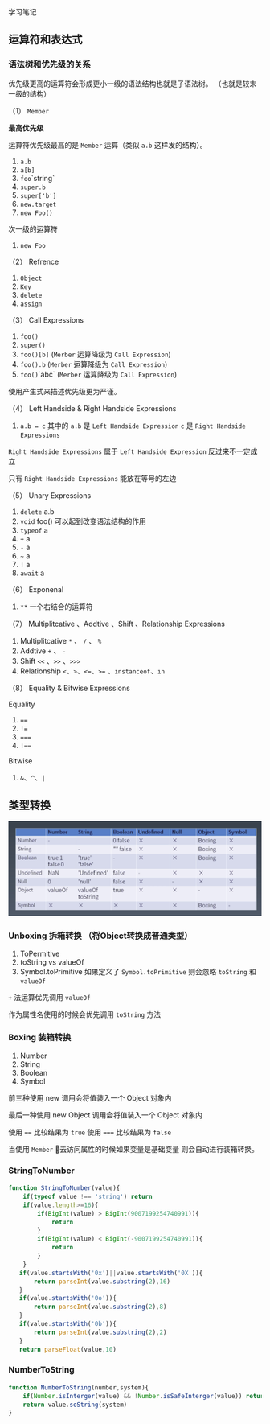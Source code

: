 学习笔记

## 运算符和表达式

### 语法树和优先级的关系

优先级更高的运算符会形成更小一级的语法结构也就是子语法树。 （也就是较末一级的结构）

（1） `Member`

__最高优先级__

运算符优先级最高的是 `Member` 运算（类似 `a.b` 这样发的结构）。

1. `a.b`
1. `a[b]`
1. `foo`\`string\`
1. `super.b`
1. `super['b']`
1. `new.target`
1. `new Foo()`


次一级的运算符

1. `new Foo`


（2） Refrence

1. `Object` 
1. `Key` 
1. `delete`
1. `assign`


（3） Call Expressions

1. `foo()`
1. `super()`
1. `foo()[b]` (`Merber` 运算降级为 `Call Expression`)
1. `foo().b` (`Merber` 运算降级为 `Call Expression`)
1. `foo()`\`abc\` (`Merber` 运算降级为 `Call Expression`)

使用产生式来描述优先级更为严谨。

（4） Left Handside & Right Handside Expressions

1. `a.b = c` 其中的 `a.b` 是 `Left Handside Expression` `c` 是 `Right Handside Expressions`

`Right Handside Expressions` 属于 `Left Handside Expression`  反过来不一定成立

只有 `Right Handside Expressions` 能放在等号的左边

（5） Unary Expressions

1. `delete` a.b
1. `void` foo() 可以起到改变语法结构的作用
1. `typeof` a
1. `+` a
1. `-` a
1. `~` a
1. `!` a
1. `await` a

（6） Exponenal

1. `**` 一个右结合的运算符

（7） Multiplitcative 、Addtive 、Shift 、Relationship Expressions

1. Multiplitcative `*` 、 `/` 、 `%`
1. Addtive `+` 、 `-`
1. Shift `<<` 、`>>` 、`>>>`
1. Relationship `<`、`>`、`<=`、`>=` 、`instanceof`、`in`

（8） Equality & Bitwise Expressions

Equality

1. `==`
1. `!=`
1. `===`
1. `!==`

Bitwise

1. `&`、`^`、`|`


## 类型转换

![类型转换](./type_conversion.png)


### Unboxing 拆箱转换 （将Object转换成普通类型）

1. ToPermitive
1. toString vs valueOf
1. Symbol.toPrimitive 如果定义了 `Symbol.toPrimitive` 则会忽略 `toString` 和 `valueOf`


`+` 法运算优先调用 `valueOf`

作为属性名使用的时候会优先调用 `toString` 方法


### Boxing 装箱转换

1. Number
1. String
1. Boolean
1. Symbol

前三种使用 new 调用会将值装入一个 Object 对象内

最后一种使用 new Object 调用会将值装入一个 Object 对象内

使用 `==` 比较结果为 `true` 使用 `===` 比较结果为 `false`

当使用 `Member` 去访问属性的时候如果变量是基础变量 则会自动进行装箱转换。

### StringToNumber

```js
function StringToNumber(value){
    if(typeof value !== 'string') return
    if(value.length>=16){
        if(BigInt(value) > BigInt(9007199254740991)){
            return 
        }
        if(BigInt(value) < BigInt(-9007199254740991)){
            return 
        }
    }
   if(value.startsWith('0x')||value.startsWith('0X')){
       return parseInt(value.substring(2),16)
   }
   if(value.startsWith('0o')){
       return parseInt(value.substring(2),8)
   }
   if(value.startsWith('0b')){
       return parseInt(value.substring(2),2)
   }
   return parseFloat(value,10)
```

### NumberToString

```js
function NumberToString(number,system){
    if(Number.isInterger(value) && !Number.isSafeInterger(value)) return
    return value.soString(system)
}
```

















